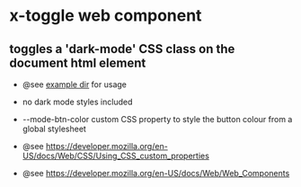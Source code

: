 # x-toggle web component

## toggles a 'dark-mode' CSS class on the document html element

+ @see [example dir](https://github.com/welt/x-toggle/tree/main/example) for usage

+ no dark mode styles included

+ --mode-btn-color custom CSS property to style the button colour from a global stylesheet

+ @see https://developer.mozilla.org/en-US/docs/Web/CSS/Using_CSS_custom_properties

+ @see https://developer.mozilla.org/en-US/docs/Web/Web_Components
